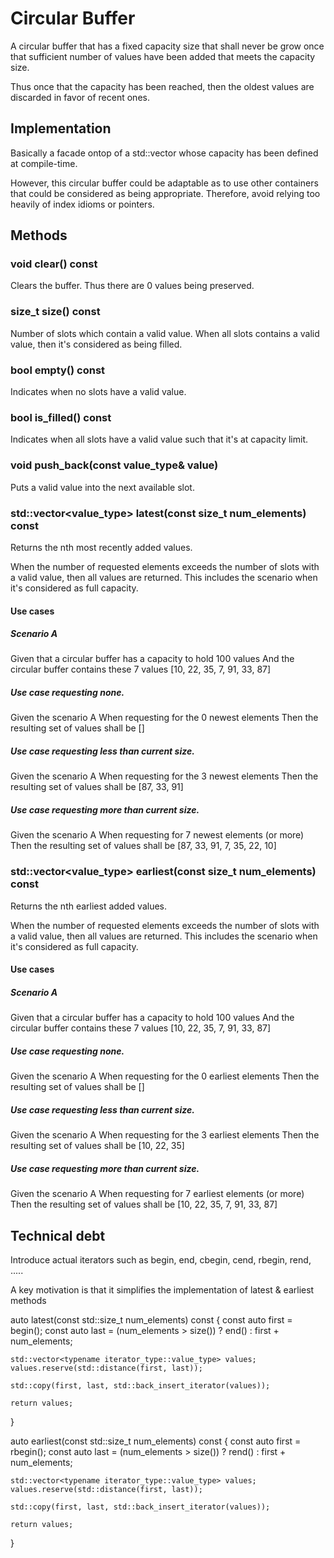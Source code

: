 # Circular Buffer
A circular buffer that has a fixed capacity size that shall never be grow once that sufficient number of
values have been added that meets the capacity size.

Thus once that the capacity has been reached, then the oldest values are discarded in favor of recent ones.

## Implementation
Basically a facade ontop of a std::vector<T> whose capacity has been defined at compile-time.

However, this circular buffer could be adaptable as to use other containers that could be considered
as being appropriate. Therefore, avoid relying too heavily of index idioms or pointers.

## Methods
### void clear() const
Clears the buffer. Thus there are 0 values being preserved.

### size_t size() const
Number of slots which contain a valid value.
When all slots contains a valid value, then it's considered as being filled. 

### bool empty() const
Indicates when no slots have a valid value.

### bool is_filled() const
Indicates when all slots have a valid value such that it's at capacity limit.

### void push_back(const value_type& value)
Puts a valid value into the next available slot.

### std::vector<value_type> latest(const size_t num_elements) const
Returns the nth most recently added values.

When the number of requested elements exceeds the number of slots with a valid value, then all values are
returned. This includes the scenario when it's considered as full capacity.

#### Use cases
##### Scenario A
  Given that a circular buffer has a capacity to hold 100 values
    And the circular buffer contains these 7 values [10, 22, 35, 7, 91, 33, 87]

##### Use case requesting none.
 Given the scenario A
  When requesting for the 0 newest elements
  Then the resulting set of values shall be []

##### Use case requesting less than current size.
 Given the scenario A
  When requesting for the 3 newest elements
  Then the resulting set of values shall be [87, 33, 91]

##### Use case requesting more than current size.
Given the scenario A
 When requesting for 7 newest elements (or more)
 Then the resulting set of values shall be [87, 33, 91, 7, 35, 22, 10]


### std::vector<value_type> earliest(const size_t num_elements) const
Returns the nth earliest added values.

When the number of requested elements exceeds the number of slots with a valid value, then all values are
returned. This includes the scenario when it's considered as full capacity.

#### Use cases
##### Scenario A
  Given that a circular buffer has a capacity to hold 100 values
    And the circular buffer contains these 7 values [10, 22, 35, 7, 91, 33, 87]

##### Use case requesting none.
 Given the scenario A
  When requesting for the 0 earliest elements
  Then the resulting set of values shall be []

##### Use case requesting less than current size.
 Given the scenario A
  When requesting for the 3 earliest elements
  Then the resulting set of values shall be [10, 22, 35]

##### Use case requesting more than current size.
Given the scenario A
 When requesting for 7 earliest elements (or more)
 Then the resulting set of values shall be [10, 22, 35, 7, 91, 33, 87]


## Technical debt
Introduce actual iterators such as begin, end, cbegin, cend, rbegin, rend, .....

A key motivation is that it simplifies the implementation of latest & earliest methods

auto latest(const std::size_t num_elements) const
{
    const auto first = begin();
    const auto last = (num_elements > size()) ? end() : first + num_elements;

    std::vector<typename iterator_type::value_type> values;
    values.reserve(std::distance(first, last));

    std::copy(first, last, std::back_insert_iterator(values));

    return values;
}

auto earliest(const std::size_t num_elements) const
{
    const auto first = rbegin();
    const auto last = (num_elements > size()) ? rend() : first + num_elements;

    std::vector<typename iterator_type::value_type> values;
    values.reserve(std::distance(first, last));

    std::copy(first, last, std::back_insert_iterator(values));

    return values;
}